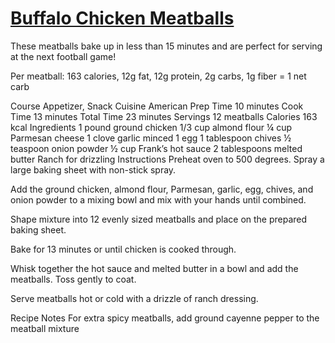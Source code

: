 # [Buffalo Chicken Meatballs](https://thatlowcarblife.com/buffalo-chicken-meatballs/)
These meatballs bake up in less than 15 minutes and are perfect for serving at the next football game!

Per meatball: 163 calories, 12g fat, 12g protein, 2g carbs, 1g fiber = 1 net carb

 Course Appetizer, Snack
 Cuisine American
 Prep Time 10 minutes
 Cook Time 13 minutes
 Total Time 23 minutes
 Servings 12 meatballs
 Calories 163 kcal
Ingredients
1 pound ground chicken
1/3 cup almond flour
¼ cup Parmesan cheese
1 clove garlic minced
1 egg
1 tablespoon chives
½ teaspoon onion powder
½ cup Frank’s hot sauce
2 tablespoons melted butter
Ranch for drizzling
Instructions
Preheat oven to 500 degrees. Spray a large baking sheet with non-stick spray.

Add the ground chicken, almond flour, Parmesan, garlic, egg, chives, and onion powder to a mixing bowl and mix with your hands until combined.

Shape mixture into 12 evenly sized meatballs and place on the prepared baking sheet.

Bake for 13 minutes or until chicken is cooked through.

Whisk together the hot sauce and melted butter in a bowl and add the meatballs. Toss gently to coat.

Serve meatballs hot or cold with a drizzle of ranch dressing.

Recipe Notes
For extra spicy meatballs, add ground cayenne pepper to the meatball mixture
